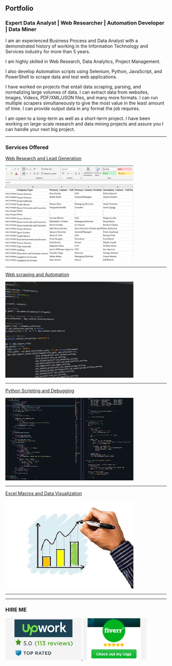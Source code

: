 ## Portfolio

### Expert Data Analyst | Web Researcher | Automation Developer | Data Miner

I am an experienced Business Process and Data Analyst with a demonstrated history of working in the Information Technology and Services industry for more than 5 years.

I am highly skilled in Web Research, Data Analytics, Project Management.

I also develop Automation scripts using Selenium, Python, JavaScript, and PowerShell to scrape data and test web applications.

I have worked on projects that entail data scraping, parsing, and normalizing large volumes of data. I can extract data from websites, Images, Videos, PDF/XML/JSON files, and many more formats. I can run multiple scrapers simultaneously to give the most value in the least amount of time. I can provide output data in any format the job requires.

I am open to a long-term as well as a short-term project. I have been working on large-scale research and data mining projects and assure you I can handle your next big project.

---

### Services Offered 

[Web Research and Lead Generation](/leadgen)

<a href="/leadgen">
<img src="images/thumbnail1.jpg?raw=true"/>
</a>


---

[Web scraping and Automation](/scraping)

<a href="/scraping">
<img src="images/thumbnail2.jpg?raw=true"/>
</a>


---

[Python Scripting and Debugging](/python)

<a href="/python">
<img src="images/thumbnail3.jpg?raw=true"/>
</a>


---

[Excel Macros and Data Visualization](/excel)

<a href="/excel">
<img src="images/thumbnail4.jpg?raw=true"/>
</a>


---

---

### HIRE ME

<p float="left">
  <a href="https://www.upwork.com/o/profiles/users/~01839791ddb1ede3fa/">
  <img src="images/UpworkJobs.png" alt="Kowshika Upwork Profile" width="238" />
  </a>
  
  <a href="https://www.fiverr.com/kowshikanagaraj/">
  <img src="images/FiverrGigs.png" alt="Kowshika Fiverr Gigs" width="200"/>
  </a>
</p>

